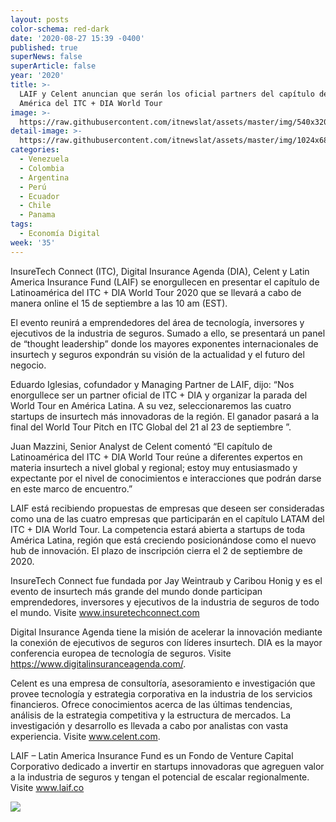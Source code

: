 ```yaml
---
layout: posts
color-schema: red-dark
date: '2020-08-27 15:39 -0400'
published: true
superNews: false
superArticle: false
year: '2020'
title: >-
  LAIF y Celent anuncian que serán los oficial partners del capítulo de Latino
  América del ITC + DIA World Tour
image: >-
  https://raw.githubusercontent.com/itnewslat/assets/master/img/540x320/World-Tour-p.jpg
detail-image: >-
  https://raw.githubusercontent.com/itnewslat/assets/master/img/1024x680/World-Tour-g.jpg
categories:
  - Venezuela
  - Colombia
  - Argentina
  - Perú
  - Ecuador
  - Chile
  - Panama
tags:
  - Economía Digital
week: '35'
---
```

InsureTech Connect (ITC), Digital Insurance Agenda (DIA), Celent y Latin America Insurance Fund (LAIF) se enorgullecen en presentar el capítulo de Latinoamérica del ITC + DIA World Tour 2020 que se llevará a cabo  de manera online el 15 de septiembre a las 10 am (EST).

El evento reunirá a emprendedores del área de tecnología, inversores y ejecutivos de la industria de seguros. Sumado a ello, se presentará un panel de “thought leadership” donde los mayores exponentes internacionales de insurtech y seguros expondrán su visión de la actualidad y el futuro del negocio.

Eduardo Iglesias, cofundador y Managing Partner de LAIF, dijo: “Nos enorgullece ser un partner oficial  de ITC + DIA y organizar la parada del World Tour en América Latina. A su vez, seleccionaremos las cuatro startups de insurtech más innovadoras de la región. El ganador pasará a la final del World Tour Pitch en ITC Global del 21 al 23 de septiembre ”.

Juan Mazzini, Senior Analyst de Celent comentó “El capítulo de Latinoamérica del ITC + DIA World Tour reúne a diferentes expertos en materia insurtech a nivel global y regional; estoy muy entusiasmado y expectante por el nivel de conocimientos e interacciones que podrán darse en este marco de encuentro.”

LAIF está recibiendo propuestas de empresas que deseen ser consideradas como una de las cuatro empresas que participarán en el capítulo LATAM del ITC + DIA World Tour. La competencia estará abierta a startups de toda América Latina, región que está creciendo posicionándose como el nuevo hub de innovación. El plazo de inscripción cierra el 2 de septiembre de 2020.

InsureTech Connect fue fundada por Jay Weintraub y Caribou Honig y es el evento de insurtech más grande del mundo donde participan emprendedores, inversores y ejecutivos de la industria de seguros de todo el mundo. Visite www.insuretechconnect.com

Digital Insurance Agenda tiene la misión de acelerar la innovación mediante la conexión de ejecutivos de seguros con líderes insurtech. DIA es la mayor conferencia europea de tecnología de seguros. Visite https://www.digitalinsuranceagenda.com/.

Celent es una empresa de consultoría, asesoramiento e investigación que provee tecnología y estrategia corporativa en la industria de los servicios financieros. Ofrece conocimientos acerca de las últimas tendencias, análisis de la estrategia competitiva y la estructura de mercados. La investigación y desarrollo es llevada a cabo por analistas con vasta experiencia. Visite www.celent.com.

LAIF – Latin America Insurance Fund  es un Fondo de Venture Capital Corporativo dedicado a invertir en startups innovadoras que agreguen valor a la industria de seguros y tengan el potencial de escalar regionalmente. Visite www.laif.co

<img src="https://tracker.metricool.com/c3po.jpg?hash=56f88a41e39ab42c063cc51676587a04"/>



